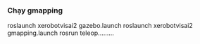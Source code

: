 ### Chạy gmapping 

roslaunch xerobotvisai2 gazebo.launch 
roslaunch xerobotvisai2 gmapping.launch 
rosrun teleop......... 
